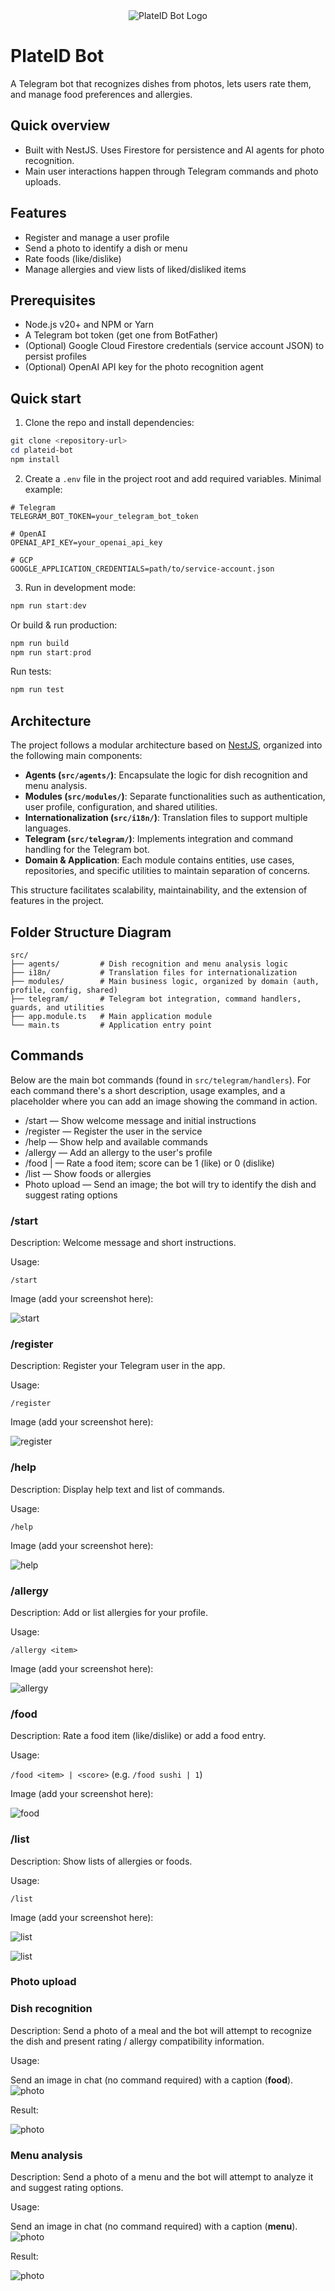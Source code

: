 <div align="center">
  <img src="./images/logo.jpg" alt="PlateID Bot Logo">
</div>

# PlateID Bot

A Telegram bot that recognizes dishes from photos, lets users rate them, and manage food preferences and allergies.

## Quick overview

- Built with NestJS. Uses Firestore for persistence and AI agents for photo recognition.
- Main user interactions happen through Telegram commands and photo uploads.

## Features

- Register and manage a user profile
- Send a photo to identify a dish or menu
- Rate foods (like/dislike)
- Manage allergies and view lists of liked/disliked items

## Prerequisites

- Node.js v20+ and NPM or Yarn
- A Telegram bot token (get one from BotFather)
- (Optional) Google Cloud Firestore credentials (service account JSON) to persist profiles
- (Optional) OpenAI API key for the photo recognition agent

## Quick start

1. Clone the repo and install dependencies:

```powershell
git clone <repository-url>
cd plateid-bot
npm install
```

2. Create a `.env` file in the project root and add required variables. Minimal example:

```env
# Telegram
TELEGRAM_BOT_TOKEN=your_telegram_bot_token

# OpenAI
OPENAI_API_KEY=your_openai_api_key

# GCP
GOOGLE_APPLICATION_CREDENTIALS=path/to/service-account.json
```

3. Run in development mode:

```powershell
npm run start:dev
```

Or build & run production:

```powershell
npm run build
npm run start:prod
```

Run tests:

```powershell
npm run test
```

## Architecture

The project follows a modular architecture based on [NestJS](https://nestjs.com/), organized into the following main components:

- **Agents (`src/agents/`)**: Encapsulate the logic for dish recognition and menu analysis.
- **Modules (`src/modules/`)**: Separate functionalities such as authentication, user profile, configuration, and shared utilities.
- **Internationalization (`src/i18n/`)**: Translation files to support multiple languages.
- **Telegram (`src/telegram/`)**: Implements integration and command handling for the Telegram bot.
- **Domain & Application**: Each module contains entities, use cases, repositories, and specific utilities to maintain separation of concerns.

This structure facilitates scalability, maintainability, and the extension of features in the project.

## Folder Structure Diagram

```text
src/
├── agents/         # Dish recognition and menu analysis logic
├── i18n/           # Translation files for internationalization
├── modules/        # Main business logic, organized by domain (auth, profile, config, shared)
├── telegram/       # Telegram bot integration, command handlers, guards, and utilities
├── app.module.ts   # Main application module
└── main.ts         # Application entry point
```

## Commands

Below are the main bot commands (found in `src/telegram/handlers`). For each command there's a short description, usage examples, and a placeholder where you can add an image showing the command in action.

- /start — Show welcome message and initial instructions
- /register — Register the user in the service
- /help — Show help and available commands
- /allergy <item> — Add an allergy to the user's profile
- /food <item> | <score> — Rate a food item; score can be 1 (like) or 0 (dislike)
- /list — Show foods or allergies
- Photo upload — Send an image; the bot will try to identify the dish and suggest rating options

### /start

Description: Welcome message and short instructions.

Usage:

`/start`

Image (add your screenshot here):

![start](images/commands/start.JPG)

### /register

Description: Register your Telegram user in the app.

Usage:

`/register`

Image (add your screenshot here):

![register](images/commands/register.jpg)

### /help

Description: Display help text and list of commands.

Usage:

`/help`

Image (add your screenshot here):

![help](images/commands/help.jpg)

### /allergy

Description: Add or list allergies for your profile.

Usage:

`/allergy <item>`

Image (add your screenshot here):

![allergy](images/commands/allergy.jpg)

### /food

Description: Rate a food item (like/dislike) or add a food entry.

Usage:

`/food <item> | <score>` (e.g. `/food sushi | 1`)

Image (add your screenshot here):

![food](images/commands/food.jpg)

### /list

Description: Show lists of allergies or foods.

Usage:

`/list`

Image (add your screenshot here):

![list](images/commands/list_allergies.jpg)

![list](images/commands/list_food.jpg)

### Photo upload

### Dish recognition

Description: Send a photo of a meal and the bot will attempt to recognize the dish and present rating / allergy compatibility information.

Usage:

Send an image in chat (no command required) with a caption (**food**).
![photo](images/commands/food_1.jpg)

Result:

![photo](images/commands/food_2.jpg)

### Menu analysis

Description: Send a photo of a menu and the bot will attempt to analyze it and suggest rating options.

Usage:

Send an image in chat (no command required) with a caption (**menu**).
![photo](images/commands/menu_1.jpg)

Result:

![photo](images/commands/menu_2.jpg)
